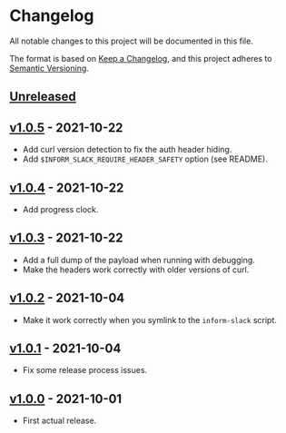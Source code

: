 # Changelog #

All notable changes to this project will be documented in this file.

The format is based on [Keep a Changelog][changelog], and this project
adheres to [Semantic Versioning][semver].

[changelog]: https://keepachangelog.com/en/1.0.0/
[semver]: https://semver.org/spec/v2.0.0.html

## [Unreleased]

## [v1.0.5] - 2021-10-22

- Add curl version detection to fix the auth header hiding.
- Add `$INFORM_SLACK_REQUIRE_HEADER_SAFETY` option (see README).

## [v1.0.4] - 2021-10-22

- Add progress clock.

## [v1.0.3] - 2021-10-22

- Add a full dump of the payload when running with debugging.
- Make the headers work correctly with older versions of curl.

## [v1.0.2] - 2021-10-04

- Make it work correctly when you symlink to the `inform-slack` script.

## [v1.0.1] - 2021-10-04

- Fix some release process issues.

## [v1.0.0] - 2021-10-01

- First actual release.

[Unreleased]: https://github.com/jasonk/inform-slack/compare/v1.0.5...HEAD
[v1.0.5]: https://github.com/jasonk/inform-slack/releases/tag/v1.0.5
[v1.0.4]: https://github.com/jasonk/inform-slack/releases/tag/v1.0.4
[v1.0.3]: https://github.com/jasonk/inform-slack/releases/tag/v1.0.3
[v1.0.2]: https://github.com/jasonk/inform-slack/releases/tag/v1.0.2
[v1.0.1]: https://github.com/jasonk/inform-slack/releases/tag/v1.0.1
[v1.0.0]: https://github.com/jasonk/inform-slack/releases/tag/v1.0.0
